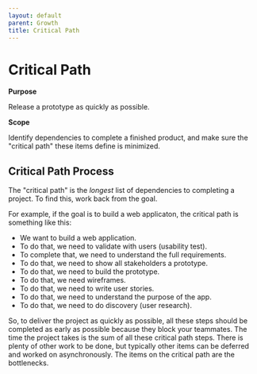 ```yaml
---
layout: default
parent: Growth
title: Critical Path
---
```


# Critical Path

**Purpose**

Release a prototype as quickly as possible.

**Scope**

Identify dependencies to complete a finished product, and make sure the "critical path" these items define is minimized.

## Critical Path Process

The "critical path" is the *longest* list of dependencies to completing
a project. To find this, work back from the goal.

For example, if the goal is to build a web applicaton, the critical path
is something like this:

  - We want to build a web application.
  - To do that, we need to validate with users (usability test).
  - To complete that, we need to understand the full requirements.
  - To do that, we need to show all stakeholders a prototype.
  - To do that, we need to build the prototype.
  - To do that, we need wireframes.
  - To do that, we need to write user stories.
  - To do that, we need to understand the purpose of the app.
  - To do that, we need to do discovery (user research).

So, to deliver the project as quickly as possible, all these steps
should be completed as early as possible because they block your
teammates. The time the project takes is the sum of all these critical
path steps. There is plenty of other work to be done, but typically
other items can be deferred and worked on asynchronously. The items on
the critical path are the bottlenecks.
